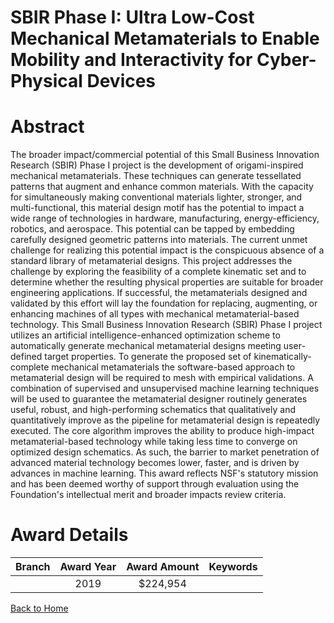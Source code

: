 
SBIR Phase I: Ultra Low-Cost Mechanical Metamaterials to Enable Mobility and Interactivity for Cyber-Physical Devices
=====================================================================================================================

# Abstract


The broader impact/commercial potential of this Small Business Innovation Research (SBIR) Phase I project is the development of origami-inspired mechanical metamaterials. These techniques can generate tessellated patterns that augment and enhance common materials. With the capacity for simultaneously making conventional materials lighter, stronger, and multi-functional, this material design motif has the potential to impact a wide range of technologies in hardware, manufacturing, energy-efficiency, robotics, and aerospace. This potential can be tapped by embedding carefully designed geometric patterns into materials. The current unmet challenge for realizing this potential impact is the conspicuous absence of a standard library of metamaterial designs. This project addresses the challenge by exploring the feasibility of a complete kinematic set and to determine whether the resulting physical properties are suitable for broader engineering applications. If successful, the metamaterials designed and validated by this effort will lay the foundation for replacing, augmenting, or enhancing machines of all types with mechanical metamaterial-based technology. This Small Business Innovation Research (SBIR) Phase I project utilizes an artificial intelligence-enhanced optimization scheme to automatically generate mechanical metamaterial designs meeting user-defined target properties. To generate the proposed set of kinematically-complete mechanical metamaterials the software-based approach to metamaterial design will be required to mesh with empirical validations. A combination of supervised and unsupervised machine learning techniques will be used to guarantee the metamaterial designer routinely generates useful, robust, and high-performing schematics that qualitatively and quantitatively improve as the pipeline for metamaterial design is repeatedly executed. The core algorithm improves the ability to produce high-impact metamaterial-based technology while taking less time to converge on optimized design schematics. As such, the barrier to market penetration of advanced material technology becomes lower, faster, and is driven by advances in machine learning. This award reflects NSF's statutory mission and has been deemed worthy of support through evaluation using the Foundation's intellectual merit and broader impacts review criteria.  

# Award Details

|Branch|Award Year|Award Amount|Keywords|
| :---: | :---: | :---: | :---: |
||2019|$224,954||
  
  


[Back to Home](https://github.com/chrischow/dod_sbir_awards/JT/#485)